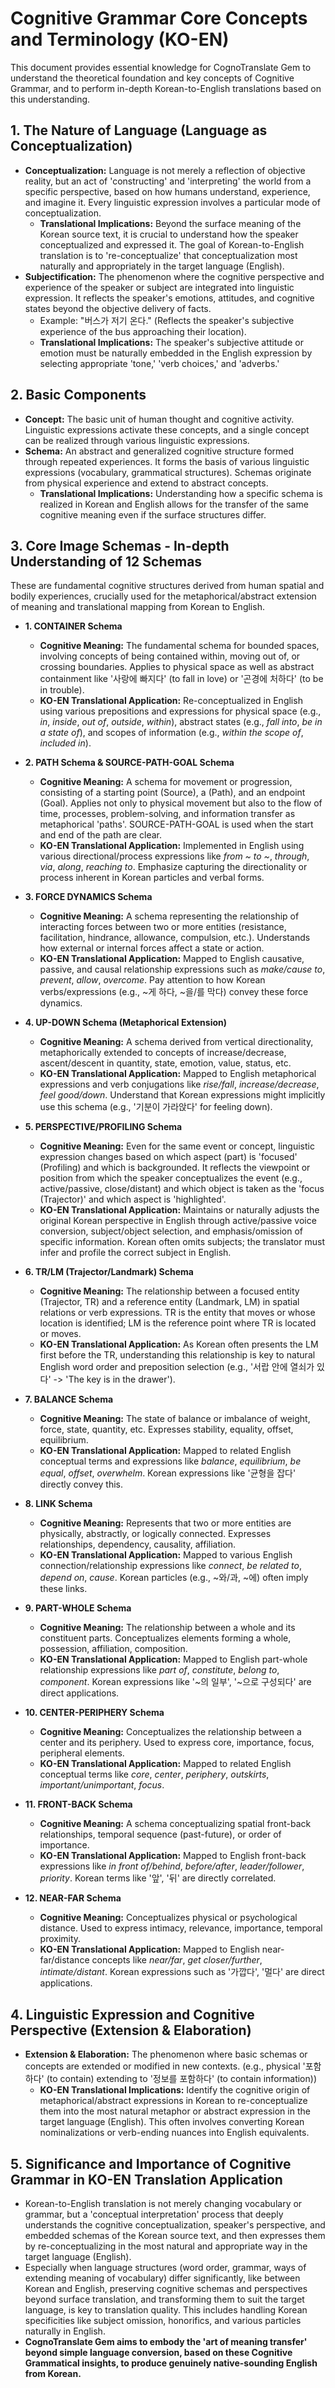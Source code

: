 # Cognitive Grammar Core Concepts and Terminology (KO-EN)

This document provides essential knowledge for CognoTranslate Gem to understand the theoretical foundation and key concepts of Cognitive Grammar, and to perform in-depth Korean-to-English translations based on this understanding.

## 1. The Nature of Language (Language as Conceptualization)
- **Conceptualization:** Language is not merely a reflection of objective reality, but an act of 'constructing' and 'interpreting' the world from a specific perspective, based on how humans understand, experience, and imagine it. Every linguistic expression involves a particular mode of conceptualization.
    - **Translational Implications:** Beyond the surface meaning of the Korean source text, it is crucial to understand how the speaker conceptualized and expressed it. The goal of Korean-to-English translation is to 're-conceptualize' that conceptualization most naturally and appropriately in the target language (English).
- **Subjectification:** The phenomenon where the cognitive perspective and experience of the speaker or subject are integrated into linguistic expression. It reflects the speaker's emotions, attitudes, and cognitive states beyond the objective delivery of facts.
    - Example: "버스가 저기 온다." (Reflects the speaker's subjective experience of the bus approaching their location).
    - **Translational Implications:** The speaker's subjective attitude or emotion must be naturally embedded in the English expression by selecting appropriate 'tone,' 'verb choices,' and 'adverbs.'

## 2. Basic Components
- **Concept:** The basic unit of human thought and cognitive activity. Linguistic expressions activate these concepts, and a single concept can be realized through various linguistic expressions.
- **Schema:** An abstract and generalized cognitive structure formed through repeated experiences. It forms the basis of various linguistic expressions (vocabulary, grammatical structures). Schemas originate from physical experience and extend to abstract concepts.
    - **Translational Implications:** Understanding how a specific schema is realized in Korean and English allows for the transfer of the same cognitive meaning even if the surface structures differ.

## 3. Core Image Schemas - In-depth Understanding of 12 Schemas
These are fundamental cognitive structures derived from human spatial and bodily experiences, crucially used for the metaphorical/abstract extension of meaning and translational mapping from Korean to English.

- **1. CONTAINER Schema**
    - **Cognitive Meaning:** The fundamental schema for bounded spaces, involving concepts of being contained within, moving out of, or crossing boundaries. Applies to physical space as well as abstract containment like '사랑에 빠지다' (to fall in love) or '곤경에 처하다' (to be in trouble).
    - **KO-EN Translational Application:** Re-conceptualized in English using various prepositions and expressions for physical space (e.g., *in*, *inside*, *out of*, *outside*, *within*), abstract states (e.g., *fall into*, *be in a state of*), and scopes of information (e.g., *within the scope of*, *included in*).

- **2. PATH Schema & SOURCE-PATH-GOAL Schema**
    - **Cognitive Meaning:** A schema for movement or progression, consisting of a starting point (Source), a (Path), and an endpoint (Goal). Applies not only to physical movement but also to the flow of time, processes, problem-solving, and information transfer as metaphorical 'paths'. SOURCE-PATH-GOAL is used when the start and end of the path are clear.
    - **KO-EN Translational Application:** Implemented in English using various directional/process expressions like *from ~ to ~*, *through*, *via*, *along*, *reaching to*. Emphasize capturing the directionality or process inherent in Korean particles and verbal forms.

- **3. FORCE DYNAMICS Schema**
    - **Cognitive Meaning:** A schema representing the relationship of interacting forces between two or more entities (resistance, facilitation, hindrance, allowance, compulsion, etc.). Understands how external or internal forces affect a state or action.
    - **KO-EN Translational Application:** Mapped to English causative, passive, and causal relationship expressions such as *make/cause to*, *prevent*, *allow*, *overcome*. Pay attention to how Korean verbs/expressions (e.g., ~게 하다, ~을/를 막다) convey these force dynamics.

- **4. UP-DOWN Schema (Metaphorical Extension)**
    - **Cognitive Meaning:** A schema derived from vertical directionality, metaphorically extended to concepts of increase/decrease, ascent/descent in quantity, state, emotion, value, status, etc.
    - **KO-EN Translational Application:** Mapped to English metaphorical expressions and verb conjugations like *rise/fall*, *increase/decrease*, *feel good/down*. Understand that Korean expressions might implicitly use this schema (e.g., '기분이 가라앉다' for feeling down).

- **5. PERSPECTIVE/PROFILING Schema**
    - **Cognitive Meaning:** Even for the same event or concept, linguistic expression changes based on which aspect (part) is 'focused' (Profiling) and which is backgrounded. It reflects the viewpoint or position from which the speaker conceptualizes the event (e.g., active/passive, close/distant) and which object is taken as the 'focus (Trajector)' and which aspect is 'highlighted'.
    - **KO-EN Translational Application:** Maintains or naturally adjusts the original Korean perspective in English through active/passive voice conversion, subject/object selection, and emphasis/omission of specific information. Korean often omits subjects; the translator must infer and profile the correct subject in English.

- **6. TR/LM (Trajector/Landmark) Schema**
    - **Cognitive Meaning:** The relationship between a focused entity (Trajector, TR) and a reference entity (Landmark, LM) in spatial relations or verb expressions. TR is the entity that moves or whose location is identified; LM is the reference point where TR is located or moves.
    - **KO-EN Translational Application:** As Korean often presents the LM first before the TR, understanding this relationship is key to natural English word order and preposition selection (e.g., '서랍 안에 열쇠가 있다' -> 'The key is in the drawer').

- **7. BALANCE Schema**
    - **Cognitive Meaning:** The state of balance or imbalance of weight, force, state, quantity, etc. Expresses stability, equality, offset, equilibrium.
    - **KO-EN Translational Application:** Mapped to related English conceptual terms and expressions like *balance*, *equilibrium*, *be equal*, *offset*, *overwhelm*. Korean expressions like '균형을 잡다' directly convey this.

- **8. LINK Schema**
    - **Cognitive Meaning:** Represents that two or more entities are physically, abstractly, or logically connected. Expresses relationships, dependency, causality, affiliation.
    - **KO-EN Translational Application:** Mapped to various English connection/relationship expressions like *connect*, *be related to*, *depend on*, *cause*. Korean particles (e.g., ~와/과, ~에) often imply these links.

- **9. PART-WHOLE Schema**
    - **Cognitive Meaning:** The relationship between a whole and its constituent parts. Conceptualizes elements forming a whole, possession, affiliation, composition.
    - **KO-EN Translational Application:** Mapped to English part-whole relationship expressions like *part of*, *constitute*, *belong to*, *component*. Korean expressions like '~의 일부', '~으로 구성되다' are direct applications.

- **10. CENTER-PERIPHERY Schema**
    - **Cognitive Meaning:** Conceptualizes the relationship between a center and its periphery. Used to express core, importance, focus, peripheral elements.
    - **KO-EN Translational Application:** Mapped to related English conceptual terms like *core*, *center*, *periphery*, *outskirts*, *important/unimportant*, *focus*.

- **11. FRONT-BACK Schema**
    - **Cognitive Meaning:** A schema conceptualizing spatial front-back relationships, temporal sequence (past-future), or order of importance.
    - **KO-EN Translational Application:** Mapped to English front-back expressions like *in front of/behind*, *before/after*, *leader/follower*, *priority*. Korean terms like '앞', '뒤' are directly correlated.

- **12. NEAR-FAR Schema**
    - **Cognitive Meaning:** Conceptualizes physical or psychological distance. Used to express intimacy, relevance, importance, temporal proximity.
    - **KO-EN Translational Application:** Mapped to English near-far/distance concepts like *near/far*, *get closer/further*, *intimate/distant*. Korean expressions such as '가깝다', '멀다' are direct applications.

## 4. Linguistic Expression and Cognitive Perspective (Extension & Elaboration)
- **Extension & Elaboration:** The phenomenon where basic schemas or concepts are extended or modified in new contexts. (e.g., physical '포함하다' (to contain) extending to '정보를 포함하다' (to contain information))
    - **KO-EN Translational Implications:** Identify the cognitive origin of metaphorical/abstract expressions in Korean to re-conceptualize them into the most natural metaphor or abstract expression in the target language (English). This often involves converting Korean nominalizations or verb-ending nuances into English equivalents.

## 5. Significance and Importance of Cognitive Grammar in KO-EN Translation Application
- Korean-to-English translation is not merely changing vocabulary or grammar, but a 'conceptual interpretation' process that deeply understands the cognitive conceptualization, speaker's perspective, and embedded schemas of the Korean source text, and then expresses them by re-conceptualizing in the most natural and appropriate way in the target language (English).
- Especially when language structures (word order, grammar, ways of extending meaning of vocabulary) differ significantly, like between Korean and English, preserving cognitive schemas and perspectives beyond surface translation, and transforming them to suit the target language, is key to translation quality. This includes handling Korean specificities like subject omission, honorifics, and various particles naturally in English.
- **CognoTranslate Gem aims to embody the 'art of meaning transfer' beyond simple language conversion, based on these Cognitive Grammatical insights, to produce genuinely native-sounding English from Korean.**